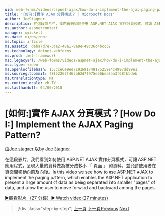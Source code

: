 ```yaml
---
uid: web-forms/videos/aspnet-ajax/how-do-i-implement-the-ajax-paging-pattern
title: '[如何:]實作 AJAX 分頁模式？ | Microsoft Docs'
author: JoeStagner
description: 在這段影片中，我們看到如何使用 ASP.NET AJAX 實作分頁模式，可讓 ASP.NET 應用程式，呈現大量拼錯為 bein 資料...
ms.author: aspnetcontent
manager: wpickett
ms.date: 03/06/2007
ms.topic: article
ms.assetid: deba7d7e-3da2-48a1-8a9e-49c36c4bcc39
ms.technology: dotnet-webforms
ms.prod: .net-framework
msc.legacyurl: /web-forms/videos/aspnet-ajax/how-do-i-implement-the-ajax-paging-pattern
msc.type: video
ms.openlocfilehash: 151cce6e9ee719369174817525984c4997dd99e1
ms.sourcegitcommit: f8852267f463b62d7f975e56bea9aa3f68fbbdeb
ms.translationtype: MT
ms.contentlocale: zh-TW
ms.lasthandoff: 04/06/2018
---
```

<a name="how-do-i-implement-the-ajax-paging-pattern"></a><span data-ttu-id="15dea-104">[如何:]實作 AJAX 分頁模式？</span><span class="sxs-lookup"><span data-stu-id="15dea-104">[How Do I:] Implement the AJAX Paging Pattern?</span></span>
====================
<span data-ttu-id="15dea-105">由[Joe stagner 以](https://github.com/JoeStagner)</span><span class="sxs-lookup"><span data-stu-id="15dea-105">by [Joe Stagner](https://github.com/JoeStagner)</span></span>

<span data-ttu-id="15dea-106">在這段影片，我們看到如何使用 ASP.NET AJAX 實作分頁模式，可讓 ASP.NET 應用程式，呈現大量的資料做為被分成較小 「 頁面 」 的資料，並允許使用者在頁面間移動向前及向後。</span><span class="sxs-lookup"><span data-stu-id="15dea-106">In this video we see how to use ASP.NET AJAX to implement the paging pattern, which enables the ASP.NET application to present a large amount of data as being separated into smaller "pages" of data, and allow the user to move forward and backward among the pages.</span></span>

[<span data-ttu-id="15dea-107">&#9654;觀看影片 （27 分鐘）</span><span class="sxs-lookup"><span data-stu-id="15dea-107">&#9654; Watch video (27 minutes)</span></span>](https://channel9.msdn.com/Blogs/ASP-NET-Site-Videos/how-do-i-implement-the-ajax-paging-pattern)

> [!div class="step-by-step"]
> <span data-ttu-id="15dea-108">[上一頁](how-do-i-implement-the-predictive-fetch-pattern-for-ajax.md)
> [下一頁](how-do-i-implement-the-ajax-incremental-page-display-pattern.md)</span><span class="sxs-lookup"><span data-stu-id="15dea-108">[Previous](how-do-i-implement-the-predictive-fetch-pattern-for-ajax.md)
[Next](how-do-i-implement-the-ajax-incremental-page-display-pattern.md)</span></span>
